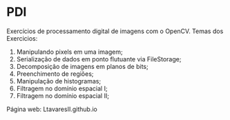 # PDI
Exercícios de processamento digital de imagens com o OpenCV.
Temas dos Exercicios:
1. Manipulando pixels em uma imagem;
2. Serialização de dados em ponto flutuante via FileStorage;
3. Decomposição de imagens em planos de bits;
4. Preenchimento de regiões;
5. Manipulação de histogramas;
6. Filtragem no domínio espacial I;
7. Filtragem no domínio espacial II;

Página web: LtavaresII.github.io
